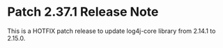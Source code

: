 # Patch 2.37.1 Release Note

This is a HOTFIX patch release to update log4j-core library from 2.14.1 to 2.15.0.
